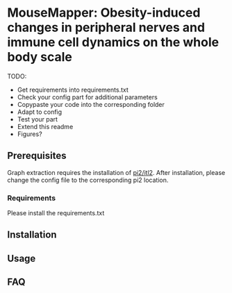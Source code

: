 # MouseMapper: Obesity-induced changes in peripheral nerves and immune cell dynamics on the whole body scale
TODO: 
- Get requirements into requirements.txt
- Check your config part for additional parameters
- Copypaste your code into the corresponding folder
- Adapt to config
- Test your part
- Extend this readme
- Figures?

## Prerequisites 
Graph extraction requires the installation of [pi2/itl2](https://github.com/arttumiettinen/pi2). After installation, please change the config file to the corresponding pi2 location.
### Requirements
Please install the requirements.txt
## Installation

## Usage

## FAQ

